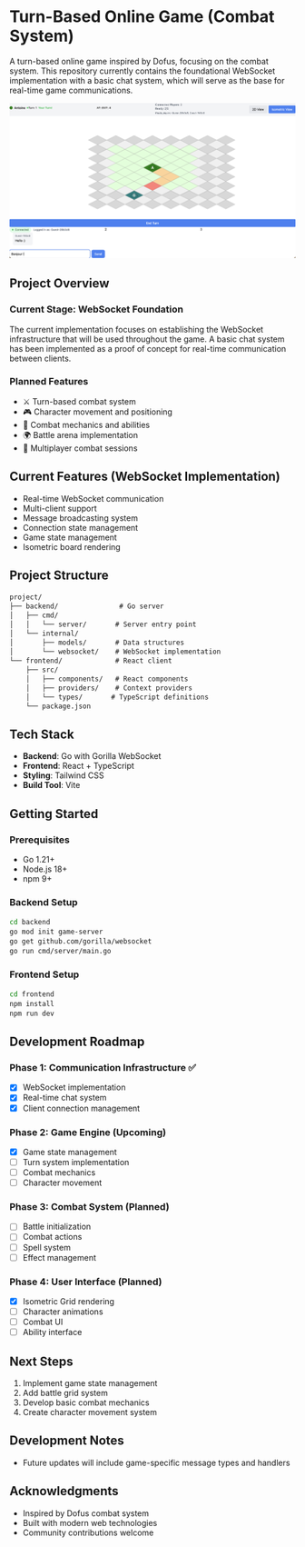 # Turn-Based Online Game (Combat System)

A turn-based online game inspired by Dofus, focusing on the combat system. This repository currently contains the foundational WebSocket implementation with a basic chat system, which will serve as the base for real-time game communications.

![image](src/isometricBoard-2-04-25.png)

## Project Overview

### Current Stage: WebSocket Foundation

The current implementation focuses on establishing the WebSocket infrastructure that will be used throughout the game. A basic chat system has been implemented as a proof of concept for real-time communication between clients.

### Planned Features

- ⚔️ Turn-based combat system
- 🎮 Character movement and positioning
- 🎲 Combat mechanics and abilities
- 🌍 Battle arena implementation
- 👥 Multiplayer combat sessions

## Current Features (WebSocket Implementation)

- Real-time WebSocket communication
- Multi-client support
- Message broadcasting system
- Connection state management
- Game state management
- Isometric board rendering

## Project Structure

```mermaid
project/
├── backend/               # Go server
│   ├── cmd/
│   │   └── server/       # Server entry point
│   └── internal/
│       ├── models/       # Data structures
│       └── websocket/    # WebSocket implementation
└── frontend/             # React client
    ├── src/
    │   ├── components/   # React components
    │   ├── providers/    # Context providers
    │   └── types/       # TypeScript definitions
    └── package.json
```

## Tech Stack

- **Backend**: Go with Gorilla WebSocket
- **Frontend**: React + TypeScript
- **Styling**: Tailwind CSS
- **Build Tool**: Vite

## Getting Started

### Prerequisites

- Go 1.21+
- Node.js 18+
- npm 9+

### Backend Setup

```bash
cd backend
go mod init game-server
go get github.com/gorilla/websocket
go run cmd/server/main.go
```

### Frontend Setup

```bash
cd frontend
npm install
npm run dev
```

## Development Roadmap

### Phase 1: Communication Infrastructure ✅

- [x] WebSocket implementation
- [x] Real-time chat system
- [x] Client connection management

### Phase 2: Game Engine (Upcoming)

- [x] Game state management
- [ ] Turn system implementation
- [ ] Combat mechanics
- [ ] Character movement

### Phase 3: Combat System (Planned)

- [ ] Battle initialization
- [ ] Combat actions
- [ ] Spell system
- [ ] Effect management

### Phase 4: User Interface (Planned)

- [x] Isometric Grid rendering
- [ ] Character animations
- [ ] Combat UI
- [ ] Ability interface

## Next Steps

1. Implement game state management
2. Add battle grid system
3. Develop basic combat mechanics
4. Create character movement system

## Development Notes

- Future updates will include game-specific message types and handlers

## Acknowledgments

- Inspired by Dofus combat system
- Built with modern web technologies
- Community contributions welcome
